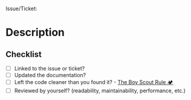 Issue/Ticket: 

# Description

<!-- 
Summarise your pull request here.
Feel free to add new sections to make it easier to understand. 
-->

## Checklist

- [ ] Linked to the issue or ticket?
- [ ] Updated the documentation?
- [ ] Left the code cleaner than you found it? - [The Boy Scout Rule 🏕️](https://www.oreilly.com/library/view/97-things-every/9780596809515/ch08.html)
- [ ] Reviewed by yourself? (readability, maintainability, performance, etc.)
